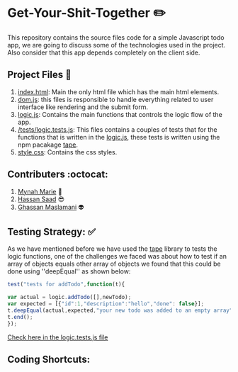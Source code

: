 # Get-Your-Shit-Together :pencil2:

This repository  contains the source files code for a simple Javascript todo app, we are going to discuss some of the technologies used in the project. Also consider that this app depends completely on the client side.


##  Project Files   :open_file_folder:

 1. [index.html](https://github.com/FACN3/Get-Your-Shit-Together/blob/master/index.html): Main the only html file which has the main html elements.
 1. [dom.js](https://github.com/FACN3/Get-Your-Shit-Together/blob/master/dom.js): this files is responsible to handle everything related to user interface like rendering and the submit form.    
 1. [logic.js](https://github.com/FACN3/Get-Your-Shit-Together/blob/master/logic.js): Contains the main functions that controls the logic flow of the app.
 1. [/tests/logic.tests.js](https://github.com/FACN3/Get-Your-Shit-Together/blob/master/tests/logic.tests.js): This files contains a couples of tests that for the functions that is written in the [logic.js](https://github.com/FACN3/Get-Your-Shit-Together/blob/master/logic.js), these tests is written using the npm pacakage [tape](https://www.npmjs.com/package/tape).
 1. [style.css](https://github.com/FACN3/Get-Your-Shit-Together/blob/master/style.css): Contains the css styles.

## Contributers :octocat:
  1. [Mynah Marie](https://github.com/MynahMarie)       :musical_note:
  1. [Hassan Saad](https://github.com/ghassanmas)       :sunglasses:
  1. [Ghassan Maslamani](https://github.com/hasansaad1) :alien:


## Testing Strategy: :white_check_mark:
  As we have mentioned before we have used the [tape](https://www.npmjs.com/package/tape) library to tests the logic functions, one of the challenges we faced was about how to test if an array of objects equals other array of objects we found that this could be done using ''deepEqual'' as shown below:
  ```javascript
test("tests for addTodo",function(t){

  var actual = logic.addTodo([],newTodo);
  var expected = [{"id":1,"description":"hello","done": false}];
  t.deepEqual(actual,expected,"your new todo was added to an empty array");
  t.end();
});
```
[Check here in the logic.tests.js file](https://github.com/FACN3/Get-Your-Shit-Together/blob/master/tests/logic.tests.js#L9-L15)

## Coding Shortcuts:

  
